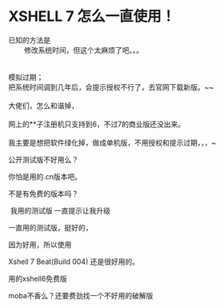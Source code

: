# XSHELL 7 怎么一直使用！


已知的方法是<br />
&nbsp; &nbsp; &nbsp; &nbsp; 修改系统时间，但这个太麻烦了吧。。。<br />
<br />
<br />
模拟过期；<br />
把系统时间调到几年后，会提示授权不行了，去官网下载新版。~~<br />
<br />
大佬们，怎么和谐掉，<br />
<br />
网上的**子注册机只支持到6，不过7的商业版还没出来。<br />
<br />
我主要是想把软件绿化掉，做成单机版，不用授权和提示过期，，，~<img src="static/image/smiley/default/lol.gif" smilieid="12" border="0" alt="" /> <br />


公开测试版不好用么？

你怕是用的.cn版本吧。<img id="aimg_K3JE3" onclick="zoom(this, this.src, 0, 0, 0)" class="zoom" src="https://cdn.jsdelivr.net/gh/hishis/forum-master/public/images/patch.gif" onmouseover="img_onmouseoverfunc(this)" onload="thumbImg(this)" border="0" alt="" />

不是有免费的版本吗？

<img src="static/image/smiley/default/lol.gif" smilieid="12" border="0" alt="" /> 我用的测试版 一直提示让我升级

一直用的测试版，挺好的，

因为好用，所以使用

Xshell 7 Beat(Build 004) 还是很好用的。<img id="aimg_d9NO7" onclick="zoom(this, this.src, 0, 0, 0)" class="zoom" src="https://cdn.jsdelivr.net/gh/hishis/forum-master/public/images/patch.gif" onmouseover="img_onmouseoverfunc(this)" onload="thumbImg(this)" border="0" alt="" />

用的xshell6免费版

moba不香么？还要费劲找一个不好用的破解版
